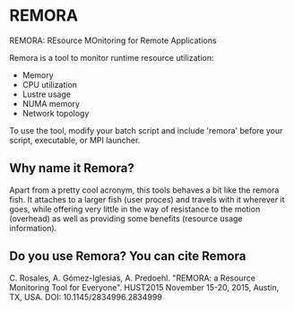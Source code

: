 # REMORA
REMORA: REsource MOnitoring for Remote Applications

Remora is a tool to monitor runtime resource utilization:
  - Memory
  - CPU utilization
  - Lustre usage
  - NUMA memory
  - Network topology

To use the tool, modify your batch script and include 'remora' before your script, executable, or MPI launcher.

Why name it Remora?
-------------------
Apart from a pretty cool acronym, this tools behaves a bit like the remora fish. It attaches to a larger fish (user proces) and travels with it wherever it goes, while offering very little in the way of resistance to the motion (overhead) as well as providing some benefits (resource usage information).

Do you use Remora? You can cite Remora
-------------------

C. Rosales, A. Gómez-Iglesias, A. Predoehl. "REMORA: a Resource Monitoring Tool for Everyone". HUST2015 November 15-20, 2015, Austin, TX, USA. DOI: 10.1145/2834996.2834999

